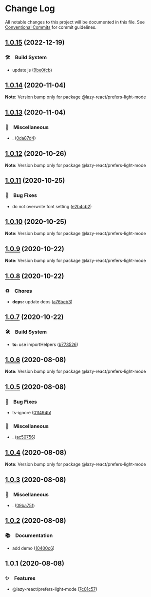 # Change Log

All notable changes to this project will be documented in this file.
See [Conventional Commits](https://conventionalcommits.org) for commit guidelines.

## [1.0.15](https://github.com/bluelovers/ws-react/compare/@lazy-react/prefers-light-mode@1.0.14...@lazy-react/prefers-light-mode@1.0.15) (2022-12-19)



### 🛠　Build System

* update js ([9be0fcb](https://github.com/bluelovers/ws-react/commit/9be0fcb8a5a661758d9eed87694f44044b39ec2e))



## [1.0.14](https://github.com/bluelovers/ws-react/compare/@lazy-react/prefers-light-mode@1.0.13...@lazy-react/prefers-light-mode@1.0.14) (2020-11-04)

**Note:** Version bump only for package @lazy-react/prefers-light-mode





## [1.0.13](https://github.com/bluelovers/ws-react/compare/@lazy-react/prefers-light-mode@1.0.12...@lazy-react/prefers-light-mode@1.0.13) (2020-11-04)


### 🔖　Miscellaneous

* . ([0da87d4](https://github.com/bluelovers/ws-react/commit/0da87d49df57807fb67dd9c67e2cc3ef705e46e6))





## [1.0.12](https://github.com/bluelovers/ws-react/compare/@lazy-react/prefers-light-mode@1.0.11...@lazy-react/prefers-light-mode@1.0.12) (2020-10-26)

**Note:** Version bump only for package @lazy-react/prefers-light-mode





## [1.0.11](https://github.com/bluelovers/ws-react/compare/@lazy-react/prefers-light-mode@1.0.10...@lazy-react/prefers-light-mode@1.0.11) (2020-10-25)


### 🐛　Bug Fixes

* do not overwrite font setting ([e2b4cb2](https://github.com/bluelovers/ws-react/commit/e2b4cb2cdd4dad3389565d1eb00e5f061a5a4927))





## [1.0.10](https://github.com/bluelovers/ws-react/compare/@lazy-react/prefers-light-mode@1.0.9...@lazy-react/prefers-light-mode@1.0.10) (2020-10-25)

**Note:** Version bump only for package @lazy-react/prefers-light-mode





## [1.0.9](https://github.com/bluelovers/ws-react/compare/@lazy-react/prefers-light-mode@1.0.8...@lazy-react/prefers-light-mode@1.0.9) (2020-10-22)

**Note:** Version bump only for package @lazy-react/prefers-light-mode





## [1.0.8](https://github.com/bluelovers/ws-react/compare/@lazy-react/prefers-light-mode@1.0.7...@lazy-react/prefers-light-mode@1.0.8) (2020-10-22)


### ♻️　Chores

* **deps:** update deps ([a76beb3](https://github.com/bluelovers/ws-react/commit/a76beb37961f79e1f21a0a53f8845c1f5a28a698))





## [1.0.7](https://github.com/bluelovers/ws-react/compare/@lazy-react/prefers-light-mode@1.0.6...@lazy-react/prefers-light-mode@1.0.7) (2020-10-22)


### 🛠　Build System

* **ts:** use importHelpers ([b773526](https://github.com/bluelovers/ws-react/commit/b7735267ce68e73a469feb384ac9ef7982ab741b))





## [1.0.6](https://github.com/bluelovers/ws-react/compare/@lazy-react/prefers-light-mode@1.0.5...@lazy-react/prefers-light-mode@1.0.6) (2020-08-08)

**Note:** Version bump only for package @lazy-react/prefers-light-mode





## [1.0.5](https://github.com/bluelovers/ws-react/compare/@lazy-react/prefers-light-mode@1.0.4...@lazy-react/prefers-light-mode@1.0.5) (2020-08-08)


### 🐛　Bug Fixes

* ts-ignore ([01f494b](https://github.com/bluelovers/ws-react/commit/01f494b66da1ac892475e928e416c27078f21bc8))


### 🔖　Miscellaneous

* . ([ac50756](https://github.com/bluelovers/ws-react/commit/ac507565e6101828049c7787c14f1f88d8ff1824))





## [1.0.4](https://github.com/bluelovers/ws-react/compare/@lazy-react/prefers-light-mode@1.0.3...@lazy-react/prefers-light-mode@1.0.4) (2020-08-08)

**Note:** Version bump only for package @lazy-react/prefers-light-mode





## [1.0.3](https://github.com/bluelovers/ws-react/compare/@lazy-react/prefers-light-mode@1.0.2...@lazy-react/prefers-light-mode@1.0.3) (2020-08-08)


### 🔖　Miscellaneous

* . ([09ba75f](https://github.com/bluelovers/ws-react/commit/09ba75ffd9f8adeec1e75ff225f9a9bfe5735123))





## [1.0.2](https://github.com/bluelovers/ws-react/compare/@lazy-react/prefers-light-mode@1.0.1...@lazy-react/prefers-light-mode@1.0.2) (2020-08-08)


### 📚　Documentation

* add demo ([10400c6](https://github.com/bluelovers/ws-react/commit/10400c66c17f5bfa6d7db61ba5dc735b2dc5f930))





## 1.0.1 (2020-08-08)


### ✨　Features

* @lazy-react/prefers-light-mode ([7c01c57](https://github.com/bluelovers/ws-react/commit/7c01c57a61dd053e39f7186296d6b460c59e68c6))
